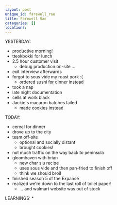 ```yaml
---
layout: post
unique_id: farewell_rae
title: Farewell Rae
categories: []
locations: 
---
```


YESTERDAY:
* productive morning!
* tteokbokki for lunch
* 2.5 hour customer visit
  * debug production on-site ...
* exit interview afterwards
* forgot to sous vide my roast pork :(
  * ordered sushi for dinner instead
* took a nap
* late night documentation
* cells at work black
* Jackie's macaron batches failed
  * made cookies instead

TODAY:
* cereal for dinner
* drove up to the city
* team off-site
  * optional and socially distant
  * brought cookies!
* not much traffic on the way back to peninsula
* gloomhaven with brian
  * new char siu recipe
  * uses sous vide and then pan-fried to finish off
  * think we should broil
* finished season 5 of the Expanse
* realized we're down to the last roll of toilet paper!
  * ... and walmart website was out of stock

LEARNINGS:
* 
